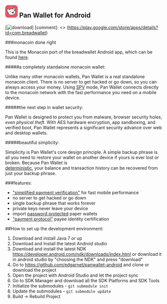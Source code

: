 ![ƀ](/images/icon.png) Pan Wallet for Android
----------------------------------

[![download](/images/icon-google-play.png)]
[comment]: <> (https://play.google.com/store/apps/details?id=com.breadwallet)

###monacoin done right

This is the Monacoin port of the breadwallet Android app, which can be found [here](https://github.com/breadwallet/breadwallet-android).

#####a completely standalone monacoin wallet:

Unlike many other monacoin wallets, Pan Wallet is a real standalone monacoin
client. There is no server to get hacked or go down, so you can always access
your money. Using
[SPV](https://en.bitcoin.it/wiki/Thin_Client_Security#Header-Only_Clients)
mode, Pan Wallet connects directly to the monacoin network with the fast
performance you need on a mobile device.

#####the next step in wallet security:

Pan Wallet is designed to protect you from malware, browser security holes,
*even physical theft*. With AES hardware encryption, app sandboxing, and verified boot, Pan Wallet represents a significant security advance over
web and desktop wallets.

#####beautiful simplicity:

Simplicity is Pan Wallet's core design principle. A simple backup phrase is
all you need to restore your wallet on another device if yours is ever lost or
broken.  Because Pan Wallet is  
[deterministic](https://github.com/bitcoin/bips/blob/master/bip-0032.mediawiki),
your balance and transaction history can be recovered from just your backup
phrase.

###features:

- ["simplified payment verification"](https://github.com/bitcoin/bips/blob/master/bip-0037.mediawiki) for fast mobile performance
- no server to get hacked or go down
- single backup phrase that works forever
- private keys never leave your device
- import [password protected](https://github.com/bitcoin/bips/blob/master/bip-0038.mediawiki) paper wallets
- ["payment protocol"](https://github.com/bitcoin/bips/blob/master/bip-0070.mediawiki) payee identity certification

##How to set up the development environment:
1. Download and install Java 7 or up
2. Download and Install the latest Android studio
3. Download and install the latest NDK https://developer.android.com/ndk/downloads/index.html or download it in android studio by "choosing the NDK" and press "download"
4. Go to https://github.com/edgarnet/panwallet-android and clone or download the project
5. Open the project with Android Studio and let the project sync
6. Go to SDK Manager and download all the SDK Platforms and SDK Tools
7. Initialize the submodules - <code>git submodule init</code>
8. Update the submodules - <code>git submodule update</code>
9. Build -> Rebuild Project

